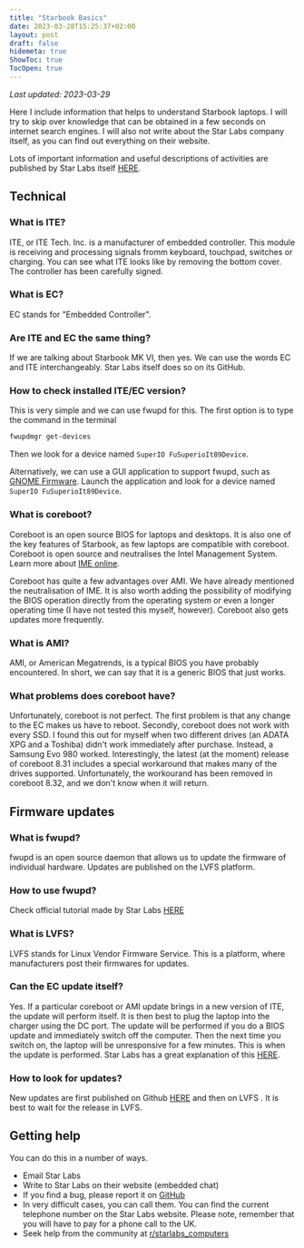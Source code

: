 ```yaml
---
title: "Starbook Basics"
date: 2023-03-28T15:25:37+02:00
layout: post
draft: false
hidemeta: true
ShowToc: true
TocOpen: true
---
```


*Last updated: 2023-03-29*

Here I include information that helps to understand Starbook laptops. I will try to skip over knowledge that can be obtained in a few seconds on internet search engines. I will also not write about the Star Labs company itself, as you can find out everything on their website.

Lots of important information and useful descriptions of activities are published by Star Labs itself [HERE](https://starlabsltd.github.io/firmware/).

## Technical

### What is ITE?

ITE, or ITE Tech. Inc. is a manufacturer of embedded controller. This module is receiving and processing signals fromm keyboard, touchpad, switches or charging. You can see what ITE looks like by removing the bottom cover. The controller has been carefully signed.

### What is EC?

EC stands for "Embedded Controller".

### Are ITE and EC the same thing?

If we are talking about Starbook MK VI, then yes. We can use the words EC and ITE interchangeably. Star Labs itself does so on its GitHub.

### How to check installed ITE/EC version?

This is very simple and we can use fwupd for this. The first option is to type the command in the terminal 
```bash
fwupdmgr get-devices
``` 

Then we look for a device named `SuperIO FuSuperioIt89Device`. 

Alternatively, we can use a GUI application to support fwupd, such as [GNOME Firmware](https://beta.flathub.org/pl/apps/org.gnome.Firmware). Launch the application and look for a device named `SuperIO FuSuperioIt89Device`.

### What is coreboot?

Coreboot is an open source BIOS for laptops and desktops. It is also one of the key features of Starbook, as few laptops are compatible with coreboot. Coreboot is open source and neutralises the Intel Management System. Learn more about [IME online](https://www.intel.com/content/www/us/en/support/articles/000008927/software/chipset-software.html).

Coreboot has quite a few advantages over AMI. We have already mentioned the neutralisation of IME. It is also worth adding the possibility of modifying the BIOS operation directly from the operating system or even a longer operating time (I have not tested this myself, however). Coreboot also gets updates more frequently.

### What is AMI?

AMI, or American Megatrends, is a typical BIOS you have probably encountered. In short, we can say that it is a generic BIOS that just works.

### What problems does coreboot have?

Unfortunately, coreboot is not perfect. The first problem is that any change to the EC makes us have to reboot. Secondly, coreboot does not work with every SSD. I found this out for myself when two different drives (an ADATA XPG and a Toshiba) didn't work immediately after purchase. Instead, a Samsung Evo 980 worked. 
Interestingly, the latest (at the moment) release of coreboot 8.31 includes a special workaround that makes many of the drives supported. Unfortunately, the workourand has been removed in coreboot 8.32, and we don't know when it will return.

## Firmware updates

### What is fwupd?

fwupd is an open source daemon that allows us to update the firmware of individual hardware. Updates are published on the LVFS platform.

### How to use fwupd?

Check official tutorial made by Star Labs [HERE](https://starlabsltd.github.io/firmware/methods)

### What is LVFS?

LVFS stands for Linux Vendor Firmware Service. This is a platform, where manufacturers post their firmwares for updates.

### Can the EC update itself?

Yes. If a particular coreboot or AMI update brings in a new version of ITE, the update will perform itself. It is then best to plug the laptop into the charger using the DC port. The update will be performed if you do a BIOS update and immediately switch off the computer. Then the next time you switch on, the laptop will be unresponsive for a few minutes. This is when the update is performed. Star Labs has a great explanation of this [HERE](https://starlabsltd.github.io/firmware/methods/magic/).

### How to look for updates?

New updates are first published on Github [HERE](https://github.com/StarLabsLtd/firmware/) and then on LVFS . It is best to wait for the release in LVFS.

## Getting help

You can do this in a number of ways. 

- Email Star Labs
- Write to Star Labs on their website (embedded chat)
- If you find a bug, please report it on [GitHub](https://github.com/StarLabsLtd/firmware/)
- In very difficult cases, you can call them. You can find the current telephone number on the Star Labs website. Please note, remember that you will have to pay for a phone call to the UK.
- Seek help from the community at [r/starlabs_computers](https://www.reddit.com/r/starlabs_computers/)
